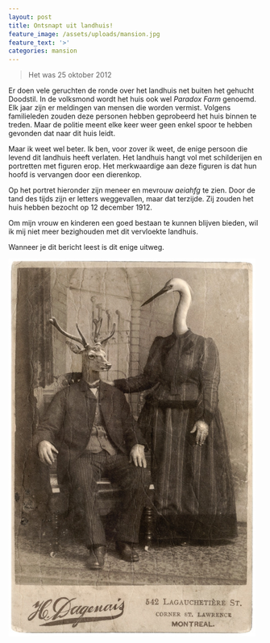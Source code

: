 ```yaml
---
layout: post
title: Ontsnapt uit landhuis!
feature_image: /assets/uploads/mansion.jpg
feature_text: '>'
categories: mansion
---
```

>
>
> Het was 25 oktober 2012

Er doen vele geruchten de ronde over het landhuis net buiten het gehucht Doodstil. In de volksmond wordt het huis ook wel _Paradox Farm_ genoemd. Elk jaar zijn er meldingen van mensen die worden vermist. Volgens familieleden zouden deze personen hebben geprobeerd het huis binnen te treden. Maar de politie meent elke keer weer geen enkel spoor te hebben gevonden dat naar dit huis leidt.

Maar ik weet wel beter. Ik ben, voor zover ik weet, de enige persoon die levend dit landhuis heeft verlaten. Het landhuis hangt vol met schilderijen en portretten met figuren erop. Het merkwaardige aan deze figuren is dat hun hoofd is vervangen door een dierenkop.

Op het portret hieronder zijn meneer en mevrouw _aeiahfg_ te zien. Door de tand des tijds zijn er letters weggevallen, maar dat terzijde. Zij zouden het huis hebben bezocht op 12 december 1912. 

Om mijn vrouw en kinderen een goed bestaan te kunnen blijven bieden, wil ik mij niet meer bezighouden met dit vervloekte landhuis.

Wanneer je dit bericht leest is dit enige uitweg. 

![Dierenportret](/assets/uploads/dierenportret.jpg "Dierenportret")
